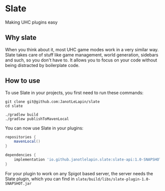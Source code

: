 # Slate

Making UHC plugins easy

## Why slate

When you think about it, most UHC game modes work in a very similar way.
Slate takes care of stuff like game management, world generation, sidebars and such, so you don't have to.
It allows you to focus on your code without being distracted by boilerplate code.

## How to use

To use Slate in your projects, you first need to run these commands:

```shell
git clone git@github.com:JanotLeLapin/slate
cd slate

./gradlew build
./gradlew publishToMavenLocal
```

You can now use Slate in your plugins:

```groovy
repositories {
    mavenLocal()
}

dependencies {
    implementation 'io.github.janotlelapin.slate:slate-api:1.0-SNAPSHOT'
}
```

For your plugin to work on any Spigot based server, the server needs the Slate plugin,
which you can find in `slate/build/libs/slate-plugin-1.0-SNAPSHOT.jar`
